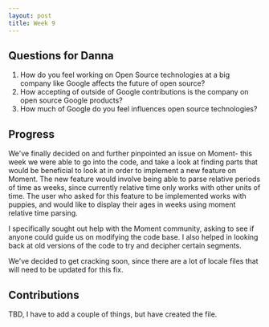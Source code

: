 ```yaml
---
layout: post
title: Week 9
---
```


## Questions for Danna

1. How do you feel working on Open Source technologies at a big company like Google affects the future of open source?
2. How accepting of outside of Google contributions is the company on open source Google products?
3. How much of Google do you feel influences open source technologies?

## Progress

We've finally decided on and further pinpointed an issue on Moment- this week we were able to go into the code, and take a look at finding parts that would be beneficial to look at in order to implement a new feature on Moment.  The new feature would involve being able to parse relative periods of time as weeks, since currently relative time only works with other units of time.  The user who asked for this feature to be implemented works with puppies, and would like to display their ages in weeks using moment relative time parsing.

I specifically sought out help with the Moment community, asking to see if anyone could guide us on modifying the code base.  I also helped in looking back at old versions of the code to try and decipher certain segments.

We've decided to get cracking soon, since there are a lot of locale files that will need to be updated for this fix.

## Contributions
TBD, I have to add a couple of things, but have created the file.